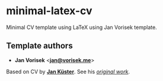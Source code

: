 # minimal-latex-cv

Minimal CV template using LaTeX using Jan Vorisek template.

## Template authors

* **Jan Vorisek** <[**jan@vorisek.me**](mailto:jan@vorisek.me)>

Based on CV by [**Jan Küster**](https://github.com/jankapunkt). See his [*original work*](https://github.com/jankapunkt/latexcv).
